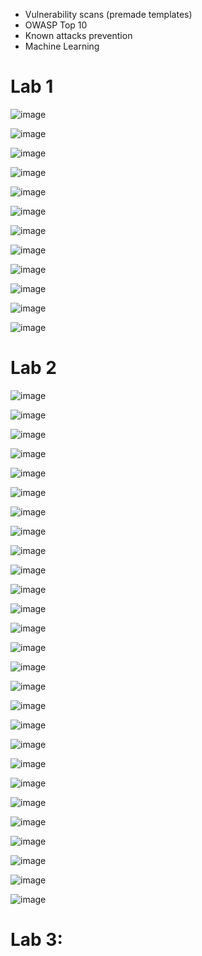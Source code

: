 * Vulnerability scans (premade templates)
* OWASP Top 10
* Known attacks prevention
* Machine Learning



# Lab 1
![image](https://github.com/tousif13/Cyber_Security/assets/33444140/f2a7aa3e-28ed-485d-a667-82c5a568f734)

![image](https://github.com/tousif13/Cyber_Security/assets/33444140/4bcf38b8-b1a5-4765-b437-5279565c514c)

![image](https://github.com/tousif13/Cyber_Security/assets/33444140/db3eae46-1080-4eec-86c5-0e1b9e3bd24d)

![image](https://github.com/tousif13/Cyber_Security/assets/33444140/1c5d9b11-7702-4511-9177-048d2bc14a6f)

![image](https://github.com/tousif13/Cyber_Security/assets/33444140/c61fc9f1-9427-4f5b-9a99-bf5d02b69776)

![image](https://github.com/tousif13/Cyber_Security/assets/33444140/708d9d71-abd6-4e3a-a0fc-6eae204555ce)

![image](https://github.com/tousif13/Cyber_Security/assets/33444140/00dc1900-9361-40b4-a3d0-4fffa929082e)

![image](https://github.com/tousif13/Cyber_Security/assets/33444140/e6b5614b-e7fc-46d1-95d7-71bb414dac34)

![image](https://github.com/tousif13/Cyber_Security/assets/33444140/ed346eb2-53f1-4c99-b17d-326eb7d1dd71)

![image](https://github.com/tousif13/Cyber_Security/assets/33444140/0b2562d4-0f8e-4105-82e5-65beeb1493d7)

![image](https://github.com/tousif13/Cyber_Security/assets/33444140/6d32c426-b941-487d-bf5c-835508e2a5cd)

![image](https://github.com/tousif13/Cyber_Security/assets/33444140/915dc90d-442e-4cf6-aa2a-796bbcf0ea1e)

# Lab 2

![image](https://github.com/tousif13/Cyber_Security/assets/33444140/816a729d-7bd1-44ab-8f2d-dc00e535e8d1)

![image](https://github.com/tousif13/Cyber_Security/assets/33444140/d1c7eeaa-5fed-47ba-ab54-9f949c720dff)

![image](https://github.com/tousif13/Cyber_Security/assets/33444140/bb6e4fa7-47f3-47b5-8c68-30f668d80db5)

![image](https://github.com/tousif13/Cyber_Security/assets/33444140/a434b374-e738-4e1b-8f27-af29ff478d00)

![image](https://github.com/tousif13/Cyber_Security/assets/33444140/ee949a81-e2b1-492a-91b5-f17bf5f1a554)

![image](https://github.com/tousif13/Cyber_Security/assets/33444140/5bb6d56b-4e50-44f7-87c3-a54fb08928a8)

![image](https://github.com/tousif13/Cyber_Security/assets/33444140/7352ccbc-fc62-43a7-85c0-a2d601fa13ef)

![image](https://github.com/tousif13/Cyber_Security/assets/33444140/84b3ce11-6839-42af-99ad-47ee6db81379)

![image](https://github.com/tousif13/Cyber_Security/assets/33444140/52023032-c7e2-4c6a-998c-e9aa36649000)

![image](https://github.com/tousif13/Cyber_Security/assets/33444140/4a027049-34f6-4998-aa2c-49cd41472bc7)

![image](https://github.com/tousif13/Cyber_Security/assets/33444140/30657b8b-d57a-429b-96d4-e7658d4ed508)

![image](https://github.com/tousif13/Cyber_Security/assets/33444140/41b199d2-9969-423a-aa9b-5b6770605956)

![image](https://github.com/tousif13/Cyber_Security/assets/33444140/cec2abc3-5405-4b9a-8133-a4374d8a0e24)

![image](https://github.com/tousif13/Cyber_Security/assets/33444140/1649ab87-994d-4cb9-babc-9d95b67e616b)

![image](https://github.com/tousif13/Cyber_Security/assets/33444140/59c189f5-da03-40d9-ad89-fee11105a291)

![image](https://github.com/tousif13/Cyber_Security/assets/33444140/e49af04f-ef0a-421a-a957-bb6a7ca9b98b)

![image](https://github.com/tousif13/Cyber_Security/assets/33444140/72c276ac-b094-4ebb-94a7-9c5cc150430f)

![image](https://github.com/tousif13/Cyber_Security/assets/33444140/e6e69214-68c6-4710-99e5-9cb75b8e798b)

![image](https://github.com/tousif13/Cyber_Security/assets/33444140/cce687c3-11d5-4964-9328-840fd01fb82a)

![image](https://github.com/tousif13/Cyber_Security/assets/33444140/619ac589-161e-4dd3-9b73-9f09e859a465)

![image](https://github.com/tousif13/Cyber_Security/assets/33444140/a4c43a14-49e3-4a66-a848-71dcaf58cc05)

![image](https://github.com/tousif13/Cyber_Security/assets/33444140/1acc15b7-d800-4c87-ae72-ee06ac96d51d)

![image](https://github.com/tousif13/Cyber_Security/assets/33444140/b35d7ae5-c69a-443d-9ecc-45ec6c9f3493)

![image](https://github.com/tousif13/Cyber_Security/assets/33444140/61ddc84a-18a3-4134-9a80-8ae11e69757e)

![image](https://github.com/tousif13/Cyber_Security/assets/33444140/cf541eb7-8ab7-475c-95db-1df4c6c66201)

![image](https://github.com/tousif13/Cyber_Security/assets/33444140/46c6d724-8f67-4e17-8192-21d1abc819e4)

![image](https://github.com/tousif13/Cyber_Security/assets/33444140/a52f2c19-e857-4853-a6a2-dd4de5bea1ca)

# Lab 3:

